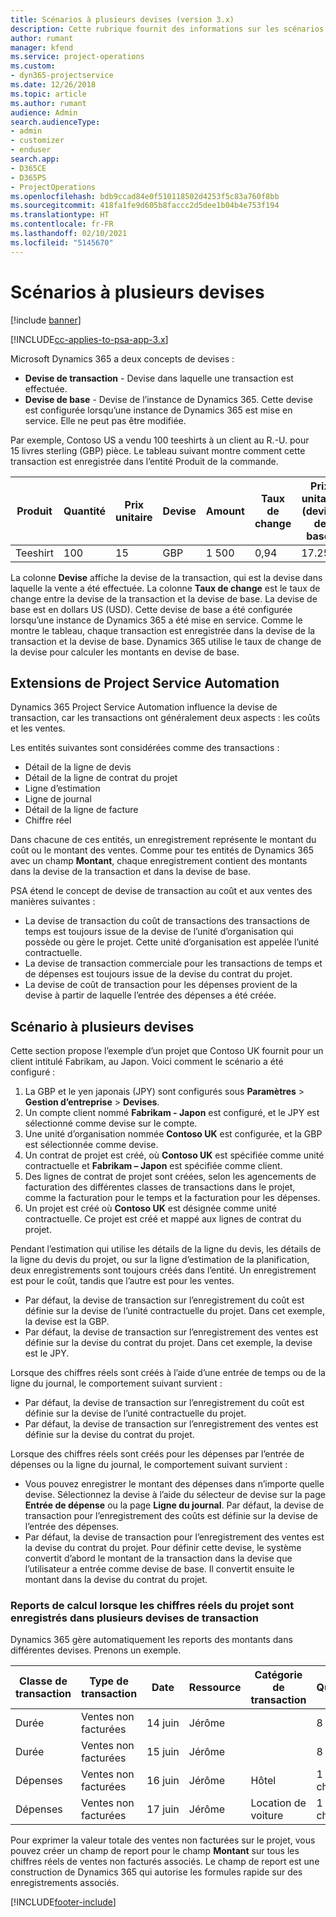 ```yaml
---
title: Scénarios à plusieurs devises (version 3.x)
description: Cette rubrique fournit des informations sur les scénarios à plusieurs devises.
author: rumant
manager: kfend
ms.service: project-operations
ms.custom:
- dyn365-projectservice
ms.date: 12/26/2018
ms.topic: article
ms.author: rumant
audience: Admin
search.audienceType:
- admin
- customizer
- enduser
search.app:
- D365CE
- D365PS
- ProjectOperations
ms.openlocfilehash: bdb9ccad84e0f510118502d4253f5c83a760f8bb
ms.sourcegitcommit: 418fa1fe9d605b8faccc2d5dee1b04b4e753f194
ms.translationtype: HT
ms.contentlocale: fr-FR
ms.lasthandoff: 02/10/2021
ms.locfileid: "5145670"
---
```

# <a name="multiple-currency-scenarios"></a>Scénarios à plusieurs devises

[!include [banner](../includes/psa-now-project-operations.md)]

[!INCLUDE[cc-applies-to-psa-app-3.x](../includes/cc-applies-to-psa-app-3x.md)]

Microsoft Dynamics 365 a deux concepts de devises :

- **Devise de transaction** - Devise dans laquelle une transaction est effectuée. 
- **Devise de base** - Devise de l’instance de Dynamics 365. Cette devise est configurée lorsqu’une instance de Dynamics 365 est mise en service. Elle ne peut pas être modifiée.

Par exemple, Contoso US a vendu 100 teeshirts à un client au R.-U. pour 15 livres sterling (GBP) pièce. Le tableau suivant montre comment cette transaction est enregistrée dans l’entité Produit de la commande.

| Produit | Quantité | Prix unitaire | Devise | Amount | Taux de change | Prix unitaire (devise de base)| Montant (devise de base)|
|---------|----------|----------------|----------|--------|---------------|----------------------|--------------|
| Teeshirt | 100      | 15             | GBP      | 1 500   | 0,94          | 17.25 $               | 1 725 $       |

La colonne **Devise** affiche la devise de la transaction, qui est la devise dans laquelle la vente a été effectuée. La colonne **Taux de change** est le taux de change entre la devise de la transaction et la devise de base. La devise de base est en dollars US (USD). Cette devise de base a été configurée lorsqu’une instance de Dynamics 365 a été mise en service.
Comme le montre le tableau, chaque transaction est enregistrée dans la devise de la transaction et la devise de base. Dynamics 365 utilise le taux de change de la devise pour calculer les montants en devise de base.

## <a name="project-service-automation-extensions"></a>Extensions de Project Service Automation

Dynamics 365 Project Service Automation influence la devise de transaction, car les transactions ont généralement deux aspects : les coûts et les ventes.

Les entités suivantes sont considérées comme des transactions :

- Détail de la ligne de devis
- Détail de la ligne de contrat du projet
- Ligne d’estimation
- Ligne de journal
- Détail de la ligne de facture
- Chiffre réel

Dans chacune de ces entités, un enregistrement représente le montant du coût ou le montant des ventes. Comme pour tes entités de Dynamics 365 avec un champ **Montant**, chaque enregistrement contient des montants dans la devise de la transaction et dans la devise de base. 

PSA étend le concept de devise de transaction au coût et aux ventes des manières suivantes :

- La devise de transaction du coût de transactions des transactions de temps est toujours issue de la devise de l’unité d’organisation qui possède ou gère le projet. Cette unité d’organisation est appelée l’unité contractuelle.
- La devise de transaction commerciale pour les transactions de temps et de dépenses est toujours issue de la devise du contrat du projet.
- La devise de coût de transaction pour les dépenses provient de la devise à partir de laquelle l’entrée des dépenses a été créée.

## <a name="multiple-currency-scenario"></a>Scénario à plusieurs devises

Cette section propose l’exemple d’un projet que Contoso UK fournit pour un client intitulé Fabrikam, au Japon. Voici comment le scénario a été configuré :

1. La GBP et le yen japonais (JPY) sont configurés sous **Paramètres** \> **Gestion d’entreprise** \> **Devises**. 
2. Un compte client nommé **Fabrikam - Japon** est configuré, et le JPY est sélectionné comme devise sur le compte.
3. Une unité d’organisation nommée **Contoso UK** est configurée, et la GBP est sélectionnée comme devise.
4. Un contrat de projet est créé, où **Contoso UK** est spécifiée comme unité contractuelle et **Fabrikam – Japon** est spécifiée comme client.
5. Des lignes de contrat de projet sont créées, selon les agencements de facturation des différentes classes de transactions dans le projet, comme la facturation pour le temps et la facturation pour les dépenses.
6. Un projet est créé où **Contoso UK** est désignée comme unité contractuelle. Ce projet est créé et mappé aux lignes de contrat du projet.


Pendant l’estimation qui utilise les détails de la ligne du devis, les détails de la ligne du devis du projet, ou sur la ligne d’estimation de la planification, deux enregistrements sont toujours créés dans l’entité. Un enregistrement est pour le coût, tandis que l’autre est pour les ventes.

- Par défaut, la devise de transaction sur l’enregistrement du coût est définie sur la devise de l’unité contractuelle du projet. Dans cet exemple, la devise est la GBP.
- Par défaut, la devise de transaction sur l’enregistrement des ventes est définie sur la devise du contrat du projet. Dans cet exemple, la devise est le JPY.

Lorsque des chiffres réels sont créés à l’aide d’une entrée de temps ou de la ligne du journal, le comportement suivant survient :

- Par défaut, la devise de transaction sur l’enregistrement du coût est définie sur la devise de l’unité contractuelle du projet.
- Par défaut, la devise de transaction sur l’enregistrement des ventes est définie sur la devise du contrat du projet.

Lorsque des chiffres réels sont créés pour les dépenses par l’entrée de dépenses ou la ligne du journal, le comportement suivant survient :

- Vous pouvez enregistrer le montant des dépenses dans n’importe quelle devise. Sélectionnez la devise à l’aide du sélecteur de devise sur la page **Entrée de dépense** ou la page **Ligne du journal**. Par défaut, la devise de transaction pour l’enregistrement des coûts est définie sur la devise de l’entrée des dépenses. 
- Par défaut, la devise de transaction pour l’enregistrement des ventes est la devise du contrat du projet. Pour définir cette devise, le système convertit d’abord le montant de la transaction dans la devise que l’utilisateur a entrée comme devise de base. Il convertit ensuite le montant dans la devise du contrat du projet. 

### <a name="computing-roll-ups-when-project-actuals-are-recorded-in-multiple-transaction-currencies"></a>Reports de calcul lorsque les chiffres réels du projet sont enregistrés dans plusieurs devises de transaction

Dynamics 365 gère automatiquement les reports des montants dans différentes devises. Prenons un exemple.

| Classe de transaction | Type de transaction| Date   | Ressource | Catégorie de transaction | Quantité | Prix unitaire | Amount      | Taux de change | Montant dans la devise de base |
|-------------------|------------------|--------|----------|----------------------|----------|--------------|-------------|---------------|----------------|
| Durée              | Ventes non facturées   | 14 juin | Jérôme  |                      | 8 h    | 20 000 JPY    | 160 000 JPY | 123           | 1 300,81 USD    |
| Durée              | Ventes non facturées   | 15 juin | Jérôme  |                      | 8 h    | 20 000 JPY    | 160 000 JPY | 123           | 1 300,81 USD    |
| Dépenses           | Ventes non facturées   | 16 juin | Jérôme  | Hôtel                | 1 chaque     | 250 EUR      | 250 EUR     | 0,94          | 265,95 USD     |
| Dépenses           | Ventes non facturées   | 17 juin | Jérôme  | Location de voiture           | 1 chaque     | 150 EUR      | 150 EUR     | 0,94          | 159,57 USD     |

Pour exprimer la valeur totale des ventes non facturées sur le projet, vous pouvez créer un champ de report pour le champ **Montant** sur tous les chiffres réels de ventes non facturés associés. Le champ de report est une construction de Dynamics 365 qui autorise les formules rapide sur des enregistrements associés.


[!INCLUDE[footer-include](../includes/footer-banner.md)]